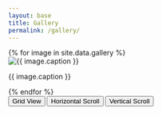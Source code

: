 ```yaml
---
layout: base
title: Gallery
permalink: /gallery/
---
```


<div class="gallery-container">
  {% for image in site.data.gallery %}
    <div class="gallery-item">
      <img src="{{ image.url }}" alt="{{ image.caption }}">
      <p>{{ image.caption }}</p>
    </div>
  {% endfor %}
</div>
<button id="grid-view">Grid View</button>
<button id="horizontal-scroll-view">Horizontal Scroll</button>
<button id="vertical-scroll-view">Vertical Scroll</button>
